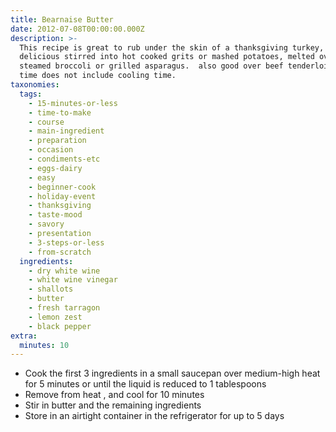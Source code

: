 ```yaml
---
title: Bearnaise Butter
date: 2012-07-08T00:00:00.000Z
description: >-
  This recipe is great to rub under the skin of a thanksgiving turkey, and also
  delicious stirred into hot cooked grits or mashed potatoes, melted over
  steamed broccoli or grilled asparagus.  also good over beef tenderloin. total
  time does not include cooling time.
taxonomies:
  tags:
    - 15-minutes-or-less
    - time-to-make
    - course
    - main-ingredient
    - preparation
    - occasion
    - condiments-etc
    - eggs-dairy
    - easy
    - beginner-cook
    - holiday-event
    - thanksgiving
    - taste-mood
    - savory
    - presentation
    - 3-steps-or-less
    - from-scratch
  ingredients:
    - dry white wine
    - white wine vinegar
    - shallots
    - butter
    - fresh tarragon
    - lemon zest
    - black pepper
extra:
  minutes: 10
---
```

 - Cook the first 3 ingredients in a small saucepan over medium-high heat for 5 minutes or until the liquid is reduced to 1 tablespoons
 - Remove from heat , and cool for 10 minutes
 - Stir in butter and the remaining ingredients
 - Store in an airtight container in the refrigerator for up to 5 days
